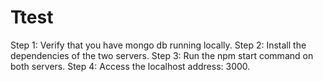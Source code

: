# Ttest

Step 1: Verify that you have mongo db running locally.
Step 2: Install the dependencies of the two servers.
Step 3: Run the npm start command on both servers.
Step 4: Access the localhost address: 3000.
